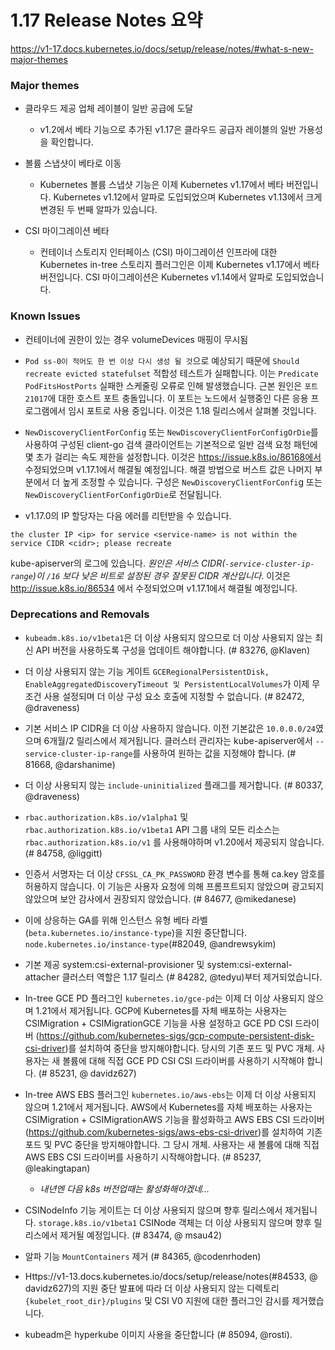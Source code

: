 # 1.17 Release Notes 요약
https://v1-17.docs.kubernetes.io/docs/setup/release/notes/#what-s-new-major-themes

### Major themes
- 클라우드 제공 업체 레이블이 일반 공급에 도달
  - v1.2에서 베타 기능으로 추가된 v1.17은 클라우드 공급자 레이블의 일반 가용성을 확인합니다.


- 볼륨 스냅샷이 베타로 이동
  - Kubernetes 볼륨 스냅샷 기능은 이제 Kubernetes v1.17에서 베타 버전입니다. 
  Kubernetes v1.12에서 알파로 도입되었으며 Kubernetes v1.13에서 크게 변경된 두 번째 알파가 있습니다.


- CSI 마이그레이션 베타
  - 컨테이너 스토리지 인터페이스 (CSI) 마이그레이션 인프라에 대한 Kubernetes in-tree 스토리지 플러그인은 이제 Kubernetes v1.17에서 베타 버전입니다. CSI 마이그레이션은 Kubernetes v1.14에서 알파로 도입되었습니다.



### Known Issues
  - 컨테이너에 권한이 있는 경우 volumeDevices 매핑이 무시됨


  - `Pod ss-0이 적어도 한 번 이상 다시 생성 될 것`으로 예상되기 때문에 `Should recreate evicted statefulset` 적합성 테스트가 실패합니다. 이는 `Predicate PodFitsHostPorts` 실패한 스케줄링 오류로 인해 발생했습니다. 근본 원인은 `포트 21017`에 대한 호스트 포트 충돌입니다.
  이 포트는 노드에서 실행중인 다른 응용 프로그램에서 임시 포트로 사용 중입니다. 이것은 1.18 릴리스에서 살펴볼 것입니다.


  - `NewDiscoveryClientForConfig` 또는 `NewDiscoveryClientForConfigOrDie`를 사용하여 구성된 client-go 검색 클라이언트는 기본적으로 일반 검색 요청 패턴에 몇 초가 걸리는 속도 제한을 설정합니다. 이것은 https://issue.k8s.io/86168에서 수정되었으며 v1.17.1에서 해결될 예정입니다. 
  해결 방법으로 버스트 값은 나머지 부분에서 더 높게 조정할 수 있습니다. 
  구성은 `NewDiscoveryClientForConfi`g 또는 `NewDiscoveryClientForConfigOrDie`로 전달됩니다.


  - v1.17.0의 IP 할당자는 다음 에러를 리턴받을 수 있습니다.
  ```
  the cluster IP <ip> for service <service-name> is not within the service CIDR <cidr>; please recreate
  ``` 
  
  kube-apiserver의 로그에 있습니다. 
  *원인은 서비스 CIDR(`-service-cluster-ip-range`)이 `/16` 보다 낮은 비트로 설정된 경우 잘못된 CIDR 계산입니다.* 이것은 http://issue.k8s.io/86534 에서 수정되었으며 v1.17.1에서 해결될 예정입니다.


### Deprecations and Removals
  - `kubeadm.k8s.io/v1beta1`은 더 이상 사용되지 않으므로 더 이상 사용되지 않는 최신 API 버전을 사용하도록 구성을 업데이트 해야합니다. (# 83276, @Klaven)


  - 더 이상 사용되지 않는 기능 게이트 `GCERegionalPersistentDisk, EnableAggregatedDiscoveryTimeout 및 PersistentLocalVolumes`가 이제 무조건 사용 설정되며 더 이상 구성 요소 호출에 지정할 수 없습니다. (# 82472, @draveness)


  - 기본 서비스 IP CIDR을 더 이상 사용하지 않습니다. 이전 기본값은 `10.0.0.0/24`였으며 6개월/2 릴리스에서 제거됩니다. 클러스터 관리자는 kube-apiserver에서 `--service-cluster-ip-range`를 사용하여 원하는 값을 지정해야 합니다. (# 81668, @darshanime)


  - 더 이상 사용되지 않는 `include-uninitialized` 플래그를 제거합니다. (# 80337, @draveness)


  - `rbac.authorization.k8s.io/v1alpha1` 및 `rbac.authorization.k8s.io/v1beta1` API 그룹 내의 모든 리소스는 `rbac.authorization.k8s.io/v1` 를 사용해야하며 v1.20에서 제공되지 않습니다. (# 84758, @liggitt)


  - 인증서 서명자는 더 이상 `CFSSL_CA_PK_PASSWORD` 환경 변수를 통해 ca.key 암호를 허용하지 않습니다. 이 기능은 사용자 요청에 의해 프롬프트되지 않았으며 광고되지 않았으며 보안 감사에서 권장되지 않았습니다. (# 84677, @mikedanese)


  - 이에 상응하는 GA를 위해 인스턴스 유형 베타 라벨 (`beta.kubernetes.io/instance-type`)을 지원 중단합니다. `node.kubernetes.io/instance-type`(#82049, @andrewsykim)


  - 기본 제공 system:csi-external-provisioner 및 system:csi-external-attacher 클러스터 역할은 1.17 릴리스 (# 84282, @tedyu)부터 제거되었습니다.


  - In-tree GCE PD 플러그인 `kubernetes.io/gce-pd`는 이제 더 이상 사용되지 않으며 1.21에서 제거됩니다. GCP에 Kubernetes를 자체 배포하는 사용자는 CSIMigration + CSIMigrationGCE 기능을 사용 설정하고 GCE PD CSI 드라이버 (https://github.com/kubernetes-sigs/gcp-compute-persistent-disk-csi-driver)를 설치하여 중단을 방지해야합니다. 
  당시의 기존 포드 및 PVC 개체. 사용자는 새 볼륨에 대해 직접 GCE PD CSI CSI 드라이버를 사용하기 시작해야 합니다. (# 85231, @ davidz627)


  - In-tree AWS EBS 플러그인 `kubernetes.io/aws-ebs`는 이제 더 이상 사용되지 않으며 1.21에서 제거됩니다. AWS에서 Kubernetes를 자체 배포하는 사용자는 CSIMigration + CSIMigrationAWS 기능을 활성화하고 AWS EBS CSI 드라이버 (https://github.com/kubernetes-sigs/aws-ebs-csi-driver)를 설치하여 기존 포드 및 PVC 중단을 방지해야합니다. 그 당시 개체. 사용자는 새 볼륨에 대해 직접 AWS EBS CSI 드라이버를 사용하기 시작해야합니다. (# 85237, @leakingtapan)
    - *내년엔 다음 k8s 버전업때는 활성화해야겠네...*


  - CSINodeInfo 기능 게이트는 더 이상 사용되지 않으며 향후 릴리스에서 제거됩니다. 
  `storage.k8s.io/v1beta1` CSINode 객체는 더 이상 사용되지 않으며 향후 릴리스에서 제거될 예정입니다. (# 83474, @ msau42)


  - 알파 기능 `MountContainers` 제거 (# 84365, @codenrhoden)


  - Https://v1-13.docs.kubernetes.io/docs/setup/release/notes(#84533, @ davidz627)의 지원 중단 발표에 따라 더 이상 사용되지 않는 디렉토리 `{kubelet_root_dir}/plugins` 및 CSI V0 지원에 대한 플러그인 감시를 제거했습니다.


  - kubeadm은 hyperkube 이미지 사용을 중단합니다 (# 85094, @rosti).

